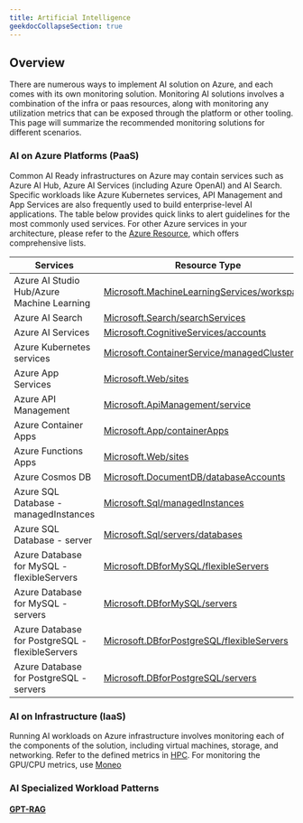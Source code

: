 ```yaml
---
title: Artificial Intelligence
geekdocCollapseSection: true
---
```


## Overview

There are numerous ways to implement AI solution on Azure, and each comes with its own monitoring solution. Monitoring AI solutions involves a combination of the infra or paas resources, along with monitoring any utilization metrics that can be exposed through the platform or other tooling. This page will summarize the recommended monitoring solutions for different scenarios.

### AI on Azure Platforms (PaaS)

Common AI Ready infrastructures on Azure may contain services such as Azure AI Hub, Azure AI Services (including Azure OpenAI) and AI Search. Specific workloads like Azure Kubernetes services, API Management and App Services are also frequently used to build enterprise-level AI applications.
The table below provides quick links to alert guidelines for the most commonly used services. For other Azure services in your architecture, please refer to the [Azure Resource](../../services/), which offers comprehensive lists.

|Services|Resource Type|
|---     |---          |
|Azure AI Studio Hub/Azure Machine Learning |[Microsoft.MachineLearningServices/workspaces](../../services/MachineLearningServices/workspaces/)|
|Azure AI Search|[Microsoft.Search/searchServices](../../services/Search/searchServices/)|
|Azure AI Services |[Microsoft.CognitiveServices/accounts](../../services/CognitiveServices/accounts/)|
|Azure Kubernetes services |[Microsoft.ContainerService/managedClusters](../../services/ContainerService/managedClusters/)|
|Azure App Services |[Microsoft.Web/sites](../../services/Web/sites/)|
|Azure API Management |[Microsoft.ApiManagement/service](../../services/ApiManagement/service/)|
|Azure Container Apps |[Microsoft.App/containerApps](../../services/App/containerApps/)|
|Azure Functions Apps |[Microsoft.Web/sites](../../services/Web/sites/)|
|Azure Cosmos DB |[Microsoft.DocumentDB/databaseAccounts](../../services/DocumentDB/databaseAccounts/)|
|Azure SQL Database - managedInstances |[Microsoft.Sql/managedInstances](../../services/Sql/managedInstances/)|
|Azure SQL Database - server |[Microsoft.Sql/servers/databases](../../services/Sql/servers/)|
|Azure Database for MySQL - flexibleServers|[Microsoft.DBforMySQL/flexibleServers](../../services/DBforMySQL/flexibleServers/)|
|Azure Database for MySQL - servers |[Microsoft.DBforMySQL/servers](../../services/DBforMySQL/servers/)|
|Azure Database for PostgreSQL - flexibleServers|[Microsoft.DBforPostgreSQL/flexibleServers](../../services/DBforPostgreSQL/flexibleServers/)|
|Azure Database for PostgreSQL - servers|[Microsoft.DBforPostgreSQL/servers](../../services/DBforPostgreSQL/servers/)|



### AI on Infrastructure (IaaS)

Running AI workloads on Azure infrastructure involves monitoring each of the components of the solution, including virtual machines, storage, and networking. Refer to the defined metrics in [HPC](../../specialized/hpc/Alerting-and-Monitoring.md). For monitoring the GPU/CPU metrics, use [Moneo](https://github.com/Azure/Moneo)



### AI Specialized Workload Patterns

#### [GPT-RAG](./rag/)

